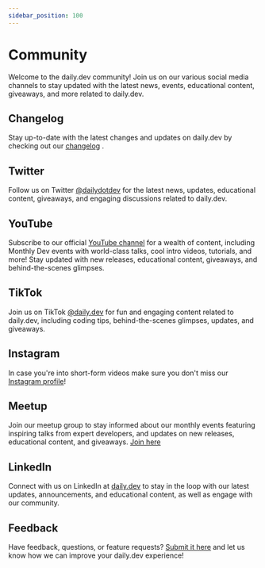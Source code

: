 ```yaml
---
sidebar_position: 100
---
```

# Community
Welcome to the daily.dev community! Join us on our various social media channels to stay updated with the latest news, events, educational content, giveaways, and more related to daily.dev.

## Changelog
Stay up-to-date with the latest changes and updates on daily.dev by checking out our [changelog](https://app.daily.dev/squads/daily_updates) .

## Twitter
Follow us on Twitter [@dailydotdev](https://twitter.com/dailydotdev) for the latest news, updates, educational content, giveaways, and engaging discussions related to daily.dev.

## YouTube
Subscribe to our official [YouTube channel](https://www.youtube.com/c/dailydev) for a wealth of content, including Monthly Dev events with world-class talks, cool intro videos, tutorials, and more! Stay updated with new releases, educational content, giveaways, and behind-the-scenes glimpses.

## TikTok
Join us on TikTok [@daily.dev](https://www.tiktok.com/@dailydotdev) for fun and engaging content related to daily.dev, including coding tips, behind-the-scenes glimpses, updates, and giveaways.

## Instagram
In case you're into short-form videos make sure you don't miss our [Instagram profile](https://www.instagram.com/dailydotdev)! 

## Meetup
Join our meetup group to stay informed about our monthly events featuring inspiring talks from expert developers, and updates on new releases, educational content, and giveaways. [Join here](https://www.meetup.com/the-monthly-dev-world-class-talks-by-expert-developers/)

## LinkedIn
Connect with us on LinkedIn at [daily.dev](https://www.linkedin.com/company/dailydotdev) to stay in the loop with our latest updates, announcements, and educational content, as well as engage with our community.

## Feedback
Have feedback, questions, or feature requests? [Submit it here](https://daily.dev/feedback) and let us know how we can improve your daily.dev experience!
